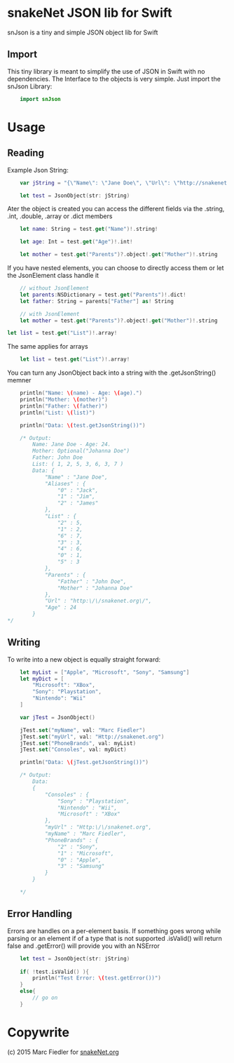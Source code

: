 snakeNet JSON lib for Swift
==========

snJson is a tiny and simple JSON object lib for Swift

Import
-----

This tiny library is meant to simplify the use of JSON in Swift with no dependencies. The Interface to the objects is very simple.
Just import the snJson Library:

````swift
    import snJson
````

Usage
===========

Reading
--------

Example Json String:

````swift
    var jString = "{\"Name\": \"Jane Doe\", \"Url\": \"http://snakenet.org/\", \"Age\": 24, \"Parents\": {\"Mother\": \"Johanna Doe\", \"Father\": \"John Doe\"}, \"List\": [1, 2, 5, 3, 6, 3, 7], \"Aliases\": [\"Jack\", \"Jim\", \"James\"]}"

    let test = JsonObject(str: jString)
````

Ater the object is created you can access the different fields via the .string, .int, .double, .array or .dict members

````swift
    let name: String = test.get("Name")!.string!

    let age: Int = test.get("Age")!.int!

    let mother = test.get("Parents")?.object!.get("Mother")!.string
````

If you have nested elements, you can choose to directly access them or let the JsonElement class handle it

````swift
    // without JsonElement
    let parents:NSDictionary = test.get("Parents")!.dict!
    let father: String = parents["Father"] as! String

    // with JsonElement
    let mother = test.get("Parents")?.object!.get("Mother")!.string

let list = test.get("List")!.array!
````

The same applies for arrays

````swift
    let list = test.get("List")!.array!
````

You can turn any JsonObject back into a string with the .getJsonString() memner

````swift
    println("Name: \(name) - Age: \(age).")
    println("Mother: \(mother)")
    println("Father: \(father)")
    println("List: \(list)")

    println("Data: \(test.getJsonString())")

    /* Output:
        Name: Jane Doe - Age: 24.
        Mother: Optional("Johanna Doe")
        Father: John Doe
        List: ( 1, 2, 5, 3, 6, 3, 7 )
        Data: {
            "Name" : "Jane Doe",
            "Aliases" : {
                "0" : "Jack",
                "1" : "Jim",
                "2" : "James"
            },
            "List" : {
                "2" : 5,
                "1" : 2,
                "6" : 7,
                "3" : 3,
                "4" : 6,
                "0" : 1,
                "5" : 3
            },
            "Parents" : {
                "Father" : "John Doe",
                "Mother" : "Johanna Doe"
            },
            "Url" : "http:\/\/snakenet.org\/",
            "Age" : 24
        }
*/
````

Writing
--------

To write into a new object is equally straight forward:

````swift
    let myList = ["Apple", "Microsoft", "Sony", "Samsung"]
    let myDict = [
        "Microsoft": "XBox",
        "Sony": "Playstation",
        "Nintendo": "Wii"
    ]

    var jTest = JsonObject()

    jTest.set("myName", val: "Marc Fiedler")
    jTest.set("myUrl", val: "Http://snakenet.org")
    jTest.set("PhoneBrands", val: myList)
    jTest.set("Consoles", val: myDict)

    println("Data: \(jTest.getJsonString())")

    /* Output:
        Data: 
        {
            "Consoles" : {
                "Sony" : "Playstation",
                "Nintendo" : "Wii",
                "Microsoft" : "XBox"
            },
            "myUrl" : "Http:\/\/snakenet.org",
            "myName" : "Marc Fiedler",
            "PhoneBrands" : {
                "2" : "Sony",
                "1" : "Microsoft",
                "0" : "Apple",
                "3" : "Samsung"
            }
        }

    */
````

Error Handling
--------
Errors are handles on a per-element basis. If something goes wrong while parsing or an element if of a type that is not supported .isValid() will return false and .getError() will provide you with an NSError

````swift
    let test = JsonObject(str: jString)
    
    if( !test.isValid() ){
        println("Test Error: \(test.getError())")
    }
    else{
        // go on
    }
````


Copywrite
===========

(c) 2015 Marc Fiedler for [snakeNet.org] 

[snakenet.org]: http://snakenet.org/
